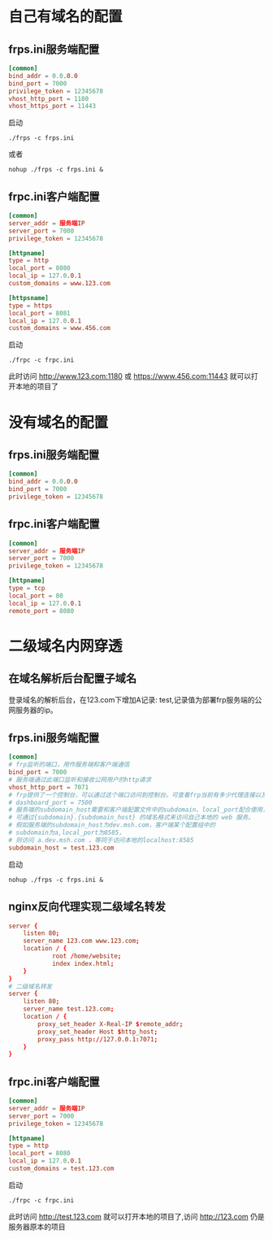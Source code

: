 # 自己有域名的配置

## frps.ini服务端配置
```conf
[common]
bind_addr = 0.0.0.0
bind_port = 7000
privilege_token = 12345678
vhost_http_port = 1180
vhost_https_port = 11443
```
启动
```
./frps -c frps.ini
```
或者
```
nohup ./frps -c frps.ini &
```

## frpc.ini客户端配置
```conf
[common]
server_addr = 服务端IP
server_port = 7000
privilege_token = 12345678

[httpname]
type = http
local_port = 8080
local_ip = 127.0.0.1
custom_domains = www.123.com

[httpsname]
type = https
local_port = 8081
local_ip = 127.0.0.1
custom_domains = www.456.com
```
启动
```
./frpc -c frpc.ini
```
此时访问 http://www.123.com:1180 或 https://www.456.com:11443 就可以打开本地的项目了

# 没有域名的配置

## frps.ini服务端配置
```conf
[common]
bind_addr = 0.0.0.0
bind_port = 7000
privilege_token = 12345678
```

## frpc.ini客户端配置
```conf
[common]
server_addr = 服务端IP
server_port = 7000
privilege_token = 12345678

[httpname]
type = tcp
local_port = 80
local_ip = 127.0.0.1
remote_port = 8080
```

# 二级域名内网穿透

## 在域名解析后台配置子域名
登录域名的解析后台，在123.com下增加A记录: test,记录值为部署frp服务端的公网服务器的ip。


## frps.ini服务端配置
```conf
[common]
# frp监听的端口，用作服务端和客户端通信
bind_port = 7000
# 服务端通过此端口监听和接收公网用户的http请求
vhost_http_port = 7071
# frp提供了一个控制台，可以通过这个端口访问到控制台。可查看frp当前有多少代理连接以及对应的状态
# dashboard_port = 7500
# 服务端的subdomain_host需要和客户端配置文件中的subdomain、local_port配合使用，
# 可通过{subdomain}.{subdomain_host} 的域名格式来访问自己本地的 web 服务。
# 假如服务端的subdomain_host为dev.msh.com，客户端某个配置组中的
# subdomain为a,local_port为8585，
# 则访问 a.dev.msh.com ，等同于访问本地的localhost:8585
subdomain_host = test.123.com
```
启动
```
nohup ./frps -c frps.ini &
```

## nginx反向代理实现二级域名转发
```conf
server {
    listen 80;
    server_name 123.com www.123.com;
    location / {
			root /home/website;
			index index.html;
    }
}
# 二级域名转发
server {
    listen 80;
    server_name test.123.com;
    location / {
        proxy_set_header X-Real-IP $remote_addr;
        proxy_set_header Host $http_host;
        proxy_pass http://127.0.0.1:7071;
    }
}
```

## frpc.ini客户端配置
```conf
[common]
server_addr = 服务端IP
server_port = 7000
privilege_token = 12345678

[httpname]
type = http
local_port = 8080
local_ip = 127.0.0.1
custom_domains = test.123.com
```
启动
```
./frpc -c frpc.ini
```
此时访问 http://test.123.com 就可以打开本地的项目了,访问 http://123.com 仍是服务器原本的项目
